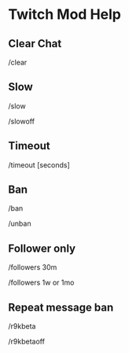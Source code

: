 # Twitch Mod Help

## Clear Chat

/clear

## Slow

/slow <number>

/slowoff

## Timeout

/timeout <username> [seconds]

## Ban

/ban <username>

/unban <username>

## Follower only

/followers 30m

/followers 1w or 1mo

## Repeat message ban

/r9kbeta

/r9kbetaoff


